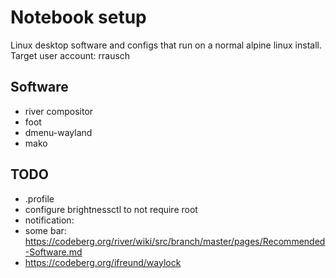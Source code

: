 # Notebook setup 

Linux desktop software and configs that run on a normal alpine linux install. 
Target user account: rrausch

## Software

- river compositor
- foot
- dmenu-wayland
- mako

## TODO

- .profile
- configure brightnessctl to not require root
- notification:
- some bar: https://codeberg.org/river/wiki/src/branch/master/pages/Recommended-Software.md
- https://codeberg.org/ifreund/waylock